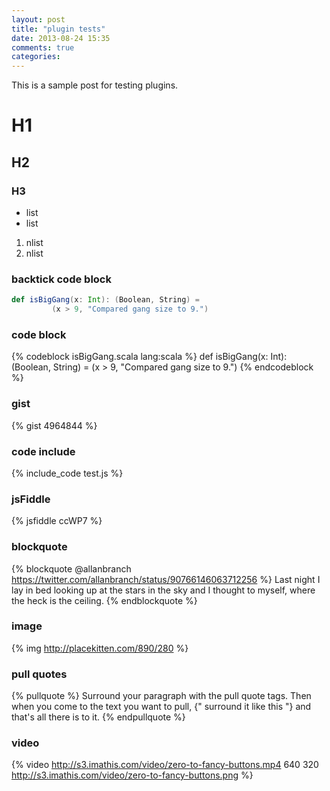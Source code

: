 ```yaml
---
layout: post
title: "plugin tests"
date: 2013-08-24 15:35
comments: true
categories: 
---
```

This is a sample post for testing plugins.
<!-- more -->

# H1
## H2
### H3
* list
* list

1. nlist
2. nlist

### backtick code block
``` scala isBigGang.scala
def isBigGang(x: Int): (Boolean, String) =
         (x > 9, "Compared gang size to 9.")
```

### code block
{% codeblock isBigGang.scala lang:scala %} 
def isBigGang(x: Int): (Boolean, String) =
         (x > 9, "Compared gang size to 9.")
{% endcodeblock %}

### gist
{% gist 4964844 %}

### code include
{% include_code test.js %}

### jsFiddle
{% jsfiddle ccWP7 %}

### blockquote
{% blockquote @allanbranch https://twitter.com/allanbranch/status/90766146063712256 %}
Last night I lay in bed looking up at the stars in the sky and I thought to myself, where the heck is the ceiling.
{% endblockquote %}

### image
{% img http://placekitten.com/890/280 %}

### pull quotes
{% pullquote %}
Surround your paragraph with the pull quote tags. Then when you come to
the text you want to pull, {" surround it like this "} and that's all there is to it.
{% endpullquote %}

### video
{% video http://s3.imathis.com/video/zero-to-fancy-buttons.mp4 640 320 http://s3.imathis.com/video/zero-to-fancy-buttons.png %}